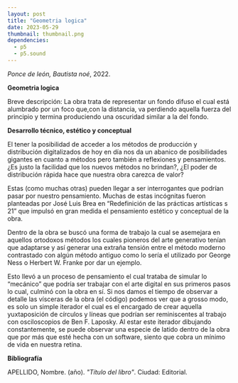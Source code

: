 ```yaml
---
layout: post
title: "Geometria logica"
date: 2023-05-29
thumbnail: thumbnail.png
dependencies:
  - p5
  - p5.sound
---
```


<div id="div-sketch">
  <script type="text/javascript" src="sketch.js"></script>
</div>

_Ponce de león, Bautista noé_, 2022.

**Geometria logica**

Breve descripción:  La obra trata de representar un fondo difuso el cual está alumbrado por un foco que,con la distancia, va perdiendo aquella fuerza del principio y termina produciendo una oscuridad similar a la del fondo.

**Desarrollo técnico, estético y conceptual**

El tener la posibilidad de acceder a los métodos de producción y distribución digitalizados de hoy en día nos da un abanico de posibilidades gigantes en cuanto a métodos pero también a reflexiones y pensamientos. ¿Es justo la facilidad que los nuevos métodos no brindan?, ¿El poder de distribución rápida hace que nuestra obra carezca de valor?

Estas (como muchas otras) pueden llegar a ser  interrogantes que podrían pasar por nuestro pensamiento. Muchas de estas incógnitas fueron planteadas por José Luis Brea en “Redefinición de las prácticas artísticas s 21” que impulsó en gran medida el pensamiento estético y conceptual de la obra.


Dentro de la obra se buscó una forma de trabajo la cual se asemejara en aquellos ortodoxos métodos los cuales pioneros del arte generativo tenían que adaptarse y así generar una extraña tensión entre el método moderno contrastado con algún método antiguo como lo sería el utilizado por George Ness o Herbert W. Franke por dar un ejemplo. 


Esto llevó a un proceso de pensamiento el cual trataba de simular lo “mecánico” que podría ser trabajar con el arte digital en sus primeros pasos lo cual, culminó con la obra en sí. Si nos damos el tiempo de observar a detalle las vísceras de la obra (el código) podemos ver que a grosso modo, es solo un simple iterador el cual es el encargado de crear aquella yuxtaposición de círculos y líneas que podrían ser reminiscentes al trabajo con osciloscopios de Ben F. Laposky. Al estar este iterador dibujando constantemente, se puede observar una especie de latido dentro de la obra que por más que esté hecha con un software, siento que cobra un mínimo de vida en nuestra retina.



**Bibliografía**

APELLIDO, Nombre. (año). _"Título del libro"_. Ciudad: Editorial.
